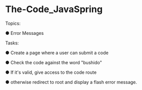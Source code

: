 # The-Code_JavaSpring

Topics:

● Error Messages

Tasks:

● Create a page where a user can submit a code

● Check the code against the word "bushido"

● If it's valid, give access to the code route

● otherwise redirect to root and display a flash error message.
